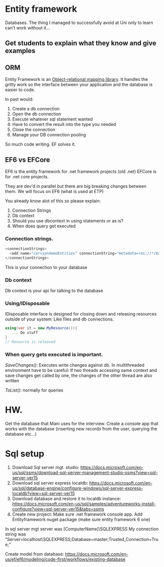 # Entity framework
Databases. The thing I managed to successfully avoid at Uni only to learn can't work without it...


## Get students to explain what they know and give examples


## ORM
Entity Framework is an [Object-relational mapping library](https://en.wikipedia.org/wiki/Object-relational_mapping). It handles the gritty work so the interface between your application and the database is easier to code.

In past would:
1. Create a db connection
2. Open the db connection
3. Execute whatever sql statement wanted
4. Have to convert the result into the type you needed
5. Close the connection
6. Manage your DB connection pooling

So much code writing. EF solves it.

## EF6 vs EFCore
EF6 is the entity framework for .net framework projects (old .net)
EFCore is for .net core projects. 

They are dev'd in parallel but there are big breaking changes between them. We will focus on EF6 (what is used at ETP)


You already know alot of this so please explain:
1. Connection Strings 
2. Db context
3. Should you use dbcontext in using statements or as is?
4. When does query get executed

### Connection strings.
```csharp
<connectionStrings>
  <add name="cerviondemoEntities" connectionString="metadata=res://*/DatabaseModel.cervionEDM.csdl|res://*/DatabaseModel.cervionEDM.ssdl|res://*/DatabaseModel.cervionEDM.msl;provider=System.Data.SqlClient;provider connection string=&quot;data source=DEVBOX;initial catalog=cerviondemo;user id=sa;MultipleActiveResultSets=True;App=EntityFramework&quot;" providerName="System.Data.EntityClient" />
</connectionStrings>
```
This is your connection to your database

### Db context
Db context is your api for talking to the database

### Using/IDisposable
IDisposable interface is designed for closing down and releasing resources outside of your system: Like files and db connections.

```csharp
using(var it = new MyResource()){
   ... Do stuff
}
// Resource is released
```

### When query gets executed is important.
*SaveChanges()*: Executes write changes against db. In multithreaded environment have to be careful: If two threads accessing same context and save changes get called by one, the changes of the other thread are also written

*ToList()*: normally for queries


# HW.
Get the database that Mani uses for the interview. Create a console app that works with the database (inserting new records from the user, querying the database etc...)


# Sql setup
1. Download Sql server mgt. studio: https://docs.microsoft.com/en-us/sql/ssms/download-sql-server-management-studio-ssms?view=sql-server-ver15
2. Download sql server express localdb: https://docs.microsoft.com/en-us/sql/database-engine/configure-windows/sql-server-express-localdb?view=sql-server-ver15
3. Download database and restore it to localdb instance: https://docs.microsoft.com/en-us/sql/samples/adventureworks-install-configure?view=sql-server-ver15&tabs=ssms
4. Create new project: Make sure .net framework console app. Add Entityframework nuget package (make sure entity framework 6 one)

In sql server mgt server was [ComputerName]\SQLEXPRESS
My connection string was "Server=localhost\SQLEXPRESS;Database=master;Trusted_Connection=True;"



Create model from database:
https://docs.microsoft.com/en-us/ef/ef6/modeling/code-first/workflows/existing-database
